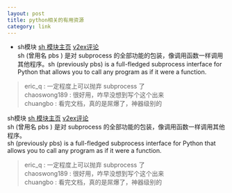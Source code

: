 ```yaml
---
layout: post
title: python相关的有用资源
category: link
---
```


* sh模块 [sh 模块主页](http://amoffat.github.com/sh/index.html) [v2ex评论](http://v2ex.com/t/47892#reply9)  
sh (曾用名 pbs ) 是对 subprocess 的全部功能的包装，像调用函数一样调用其他程序。sh (previously pbs) is a full-fledged subprocess interface for Python that allows you to call any program as if it were a function.  
> eric_q : 一定程度上可以抛弃 subprocess 了   
> chaoswong189 : 很好用，咋早没想到写个这个出来   
> chuangbo : 看完文档，真的是屌爆了，神器级别的   

sh模块 [sh 模块主页](http://amoffat.github.com/sh/index.html) [v2ex评论](http://v2ex.com/t/47892#reply9)  
sh (曾用名 pbs ) 是对 subprocess 的全部功能的包装，像调用函数一样调用其他程序。  
sh (previously pbs) is a full-fledged subprocess interface for Python that allows you to call any program as if it were a function.

> eric_q : 一定程度上可以抛弃 subprocess 了   
> chaoswong189 : 很好用，咋早没想到写个这个出来   
> chuangbo : 看完文档，真的是屌爆了，神器级别的   

